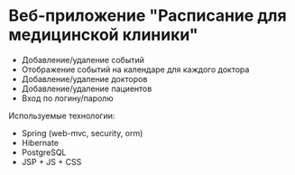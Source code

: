 # Веб-приложение "Расписание для медицинской клиники"
- Добавление/удаление событий 
- Отображение событий на календаре для каждого доктора
- Добавление/удаление докторов
- Добавление/удаление пациентов
- Вход по логину/паролю

Используемые технологии:
- Spring (web-mvc, security, orm)
- Hibernate
- PostgreSQL
- JSP + JS + CSS
